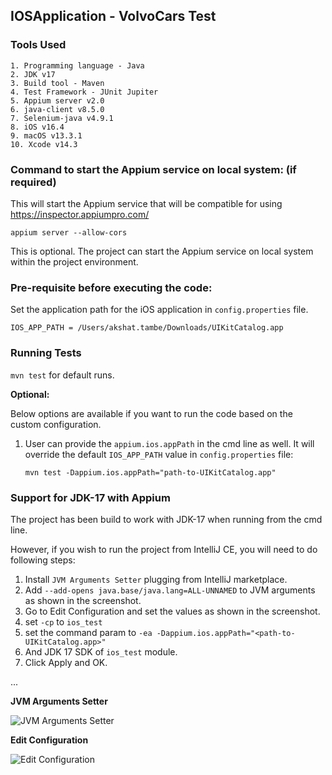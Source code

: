 ## IOSApplication - VolvoCars Test

### Tools Used
```
1. Programming language - Java
2. JDK v17
3. Build tool - Maven
4. Test Framework - JUnit Jupiter
5. Appium server v2.0
6. java-client v8.5.0
7. Selenium-java v4.9.1
8. iOS v16.4
9. macOS v13.3.1
10. Xcode v14.3
```

### Command to start the Appium service on local system: (if required)

This will start the Appium service that will be compatible for using https://inspector.appiumpro.com/

`appium server --allow-cors`

This is optional. The project can start the Appium service on local system within the project environment. 

### Pre-requisite before executing the code:

Set the application path for the iOS application in `config.properties` file.

   `IOS_APP_PATH = /Users/akshat.tambe/Downloads/UIKitCatalog.app`

### Running Tests

   `mvn test` for default runs.

**Optional:**

Below options are available if you want to run the code based on the custom configuration. 

1. User can provide the `appium.ios.appPath` in the cmd line as well. It will override the default `IOS_APP_PATH` value in `config.properties` file:


    `mvn test -Dappium.ios.appPath="path-to-UIKitCatalog.app"`

### Support for JDK-17 with Appium
The project has been build to work with JDK-17 when running from the cmd line. 

However, if you wish to run the project from IntelliJ CE, you will need to do following steps:

1. Install `JVM Arguments Setter` plugging from IntelliJ marketplace.
2. Add `--add-opens java.base/java.lang=ALL-UNNAMED` to JVM arguments as shown in the screenshot.
3. Go to Edit Configuration and set the values as shown in the screenshot.
4. set `-cp` to `ios_test`
5. set the command param to `-ea -Dappium.ios.appPath="<path-to-UIKitCatalog.app>"`
6. And JDK 17 SDK of `ios_test` module.
7. Click Apply and OK.

...

**JVM Arguments Setter**

![JVM Arguments Setter](/Users/akshat.tambe/Downloads/JVMArgumentsSetter.jpg?raw=true "JVM Arguments Setter")


**Edit Configuration**

![Edit Configuration](/Users/akshat.tambe/Downloads/EditConfiguration.jpg?raw=true "Edit Configuration")

